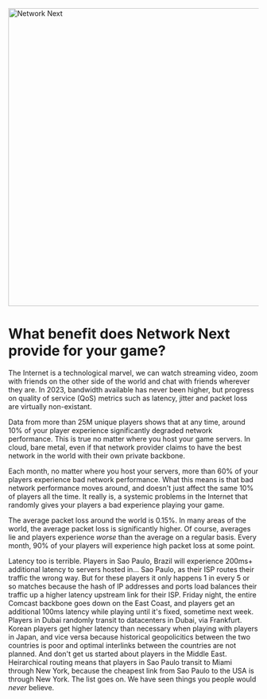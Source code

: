 <img src="https://static.wixstatic.com/media/799fd4_0512b6edaeea4017a35613b4c0e9fc0b~mv2.jpg/v1/fill/w_1200,h_140,al_c,q_80,usm_0.66_1.00_0.01/networknext_logo_colour_black_RGB_tightc.jpg" alt="Network Next" width="600"/>

<br>

# What benefit does Network Next provide for your game?

The Internet is a technological marvel, we can watch streaming video, zoom with friends on the other side of the world and chat with friends wherever they are. In 2023, bandwidth available has never been higher, but progress on quality of service (QoS) metrics such as latency, jitter and packet loss are virtually non-existant.

Data from more than 25M unique players shows that at any time, around 10% of your player experience significantly degraded network performance. This is true no matter where you host your game servers. In cloud, bare metal, even if that network provider claims to have the best network in the world with their own private backbone.

Each month, no matter where you host your servers, more than 60% of your players experience bad network performance. What this means is that bad network performance moves around, and doesn't just affect the same 10% of players all the time. It really is, a systemic problems in the Internet that randomly gives your players a bad experience playing your game.

The average packet loss around the world is 0.15%. In many areas of the world, the average packet loss is significantly higher. Of course, averages lie and players experience _worse_ than the average on a regular basis. Every month, 90% of your players will experience high packet loss at some point.

Latency too is terrible. Players in Sao Paulo, Brazil will experience 200ms+ additional latency to servers hosted in... Sao Paulo, as their ISP routes their traffic the wrong way. But for these players it only happens 1 in every 5 or so matches because the hash of IP addresses and ports load balances their traffic up a higher latency upstream link for their ISP. Friday night, the entire Comcast backbone goes down on the East Coast, and players get an additional 100ms latency while playing until it's fixed, sometime next week. Players in Dubai randomly transit to datacenters in Dubai, via Frankfurt. Korean players get higher latency than necessary when playing with players in Japan, and vice versa because historical geopolicitics between the two countries is poor and optimal interlinks between the countries are not planned. And don't get us started about players in the Middle East. Heirarchical routing means that players in Sao Paulo transit to Miami through New York, because the cheapest link from Sao Paulo to the USA is through New York. The list goes on. We have seen things you people would _never_ believe.

